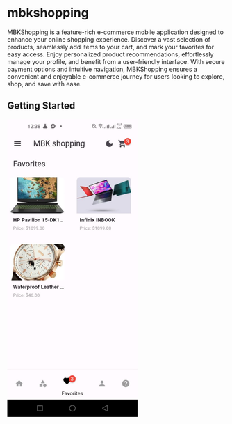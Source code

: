 # mbkshopping

MBKShopping is a feature-rich e-commerce mobile application designed to enhance your online shopping experience. Discover a vast selection of products, seamlessly add items to your cart, and mark your favorites for easy access. Enjoy personalized product recommendations, effortlessly manage your profile, and benefit from a user-friendly interface. With secure payment options and intuitive navigation, MBKShopping ensures a convenient and enjoyable e-commerce journey for users looking to explore, shop, and save with ease.

## Getting Started


<img src="assets/1577120B-2F86-47D5-8793-BD6828033A50.jpeg" alt="MBKShopping App Screenshot" width="300"/>

